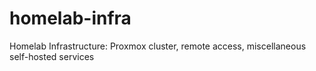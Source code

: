 # homelab-infra
Homelab Infrastructure: Proxmox cluster, remote access, miscellaneous self-hosted services
